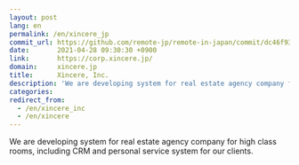 ```yaml
---
layout: post
lang: en
permalink: /en/xincere_jp
commit_url: https://github.com/remote-jp/remote-in-japan/commit/dc46f93530ae01ccaa41528fdaa12a70a997562e
date:       2021-04-28 09:30:30 +0900
link:       https://corp.xincere.jp/
domain:     xincere.jp
title:      Xincere, Inc.
description: 'We are developing system for real estate agency company for high class rooms, including CRM and personal service system for our clients.'
categories: 
redirect_from:
  - /en/xincere_inc
  - /en/xincere
---
```


<p>We are developing system for real estate agency company for high class rooms, including CRM and personal service system for our clients.</p>
